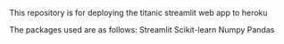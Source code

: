 This repository is for deploying the titanic streamlit web app to heroku

The packages used are as follows:
Streamlit
Scikit-learn
Numpy
Pandas
